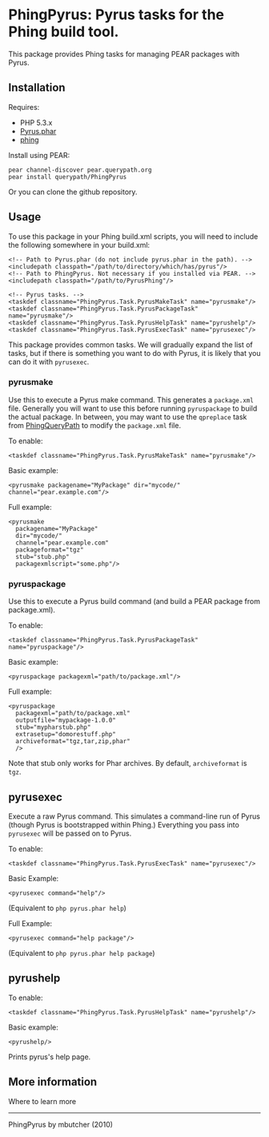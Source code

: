 # PhingPyrus: Pyrus tasks for the Phing build tool.

This package provides Phing tasks for managing PEAR packages with Pyrus.

## Installation

Requires:

  * PHP 5.3.x
  * [Pyrus.phar](http://pear2.php.net)
  * [phing](http://phing.info)

Install using PEAR:

    pear channel-discover pear.querypath.org
    pear install querypath/PhingPyrus

Or you can clone the github repository.

## Usage

To use this package in your Phing build.xml scripts, you will need to include the following somewhere in your build.xml:

    <!-- Path to Pyrus.phar (do not include pyrus.phar in the path). -->
    <includepath classpath="/path/to/directory/which/has/pyrus"/>
    <!-- Path to PhingPyrus. Not necessary if you installed via PEAR. -->
    <includepath classpath="/path/to/PyrusPhing"/>

    <!-- Pyrus tasks. -->
    <taskdef classname="PhingPyrus.Task.PyrusMakeTask" name="pyrusmake"/>
    <taskdef classname="PhingPyrus.Task.PyrusPackageTask" name="pyrusmake"/>
    <taskdef classname="PhingPyrus.Task.PyrusHelpTask" name="pyrushelp"/>
    <taskdef classname="PhingPyrus.Task.PyrusExecTask" name="pyrusexec"/>

This package provides common tasks. We will gradually expand the list of tasks, but if there is something you want to do with Pyrus, it is likely that you can do it with `pyrusexec`.

### pyrusmake

Use this to execute a Pyrus make command. This generates a `package.xml` file. Generally you will want to use this before running `pyruspackage` to build the actual package. In between, you may want to use the `qpreplace` task from [PhingQueryPath](http://github.com/technosophos) to modify the `package.xml` file.

To enable:

    <taskdef classname="PhingPyrus.Task.PyrusMakeTask" name="pyrusmake"/>

Basic example:

    <pyrusmake packagename="MyPackage" dir="mycode/" channel="pear.example.com"/>

Full example:

    <pyrusmake 
      packagename="MyPackage" 
      dir="mycode/" 
      channel="pear.example.com" 
      packageformat="tgz" 
      stub="stub.php"
      packagexmlscript="some.php"/>

### pyruspackage

Use this to execute a Pyrus build command (and build a PEAR package from package.xml).

To enable:

    <taskdef classname="PhingPyrus.Task.PyrusPackageTask" name="pyruspackage"/>

Basic example:

    <pyruspackage packagexml="path/to/package.xml"/>

Full example:

    <pyruspackage 
      packagexml="path/to/package.xml" 
      outputfile="mypackage-1.0.0" 
      stub="mypharstub.php"
      extrasetup="domorestuff.php"
      archiveformat="tgz,tar,zip,phar"
      />

Note that stub only works for Phar archives. By default, `archiveformat` is `tgz`.

## pyrusexec

Execute a raw Pyrus command. This simulates a command-line run of Pyrus (though Pyrus is 
bootstrapped within Phing.) Everything you pass into `pyrusexec` will be passed on to Pyrus.

To enable:

    <taskdef classname="PhingPyrus.Task.PyrusExecTask" name="pyrusexec"/>

Basic Example:

    <pyrusexec command="help"/>
    
(Equivalent to `php pyrus.phar help`)

Full Example:

    <pyrusexec command="help package"/>
    
(Equivalent to `php pyrus.phar help package`)

## pyrushelp

To enable:

    <taskdef classname="PhingPyrus.Task.PyrusHelpTask" name="pyrushelp"/>

Basic example:

    <pyrushelp/>

Prints pyrus's help page.

## More information

Where to learn more

----
PhingPyrus by mbutcher (2010)
